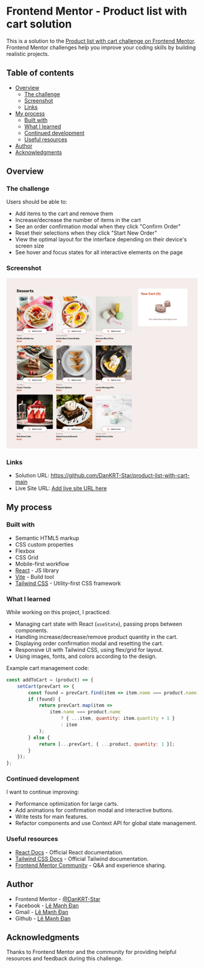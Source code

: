 
# Frontend Mentor - Product list with cart solution

This is a solution to the [Product list with cart challenge on Frontend Mentor](https://www.frontendmentor.io/challenges/product-list-with-cart-5MmqLVAp_d). Frontend Mentor challenges help you improve your coding skills by building realistic projects. 

## Table of contents

- [Overview](#overview)
	- [The challenge](#the-challenge)
	- [Screenshot](#screenshot)
	- [Links](#links)
- [My process](#my-process)
	- [Built with](#built-with)
	- [What I learned](#what-i-learned)
	- [Continued development](#continued-development)
	- [Useful resources](#useful-resources)
- [Author](#author)
- [Acknowledgments](#acknowledgments)

## Overview

### The challenge

Users should be able to:

- Add items to the cart and remove them
- Increase/decrease the number of items in the cart
- See an order confirmation modal when they click "Confirm Order"
- Reset their selections when they click "Start New Order"
- View the optimal layout for the interface depending on their device's screen size
- See hover and focus states for all interactive elements on the page

### Screenshot

![Preview for the Product list with cart coding challenge](./design/screencapture-localhost-5173-2025-08-22-09_33_30.png)

### Links

- Solution URL: https://github.com/DanKRT-Star/product-list-with-cart-main
- Live Site URL: [Add live site URL here](https://your-live-site-url.com)

## My process

### Built with

- Semantic HTML5 markup
- CSS custom properties
- Flexbox
- CSS Grid
- Mobile-first workflow
- [React](https://reactjs.org/) - JS library
- [Vite](https://vitejs.dev/) - Build tool
- [Tailwind CSS](https://tailwindcss.com/) - Utility-first CSS framework

### What I learned

While working on this project, I practiced:

- Managing cart state with React (`useState`), passing props between components.
- Handling increase/decrease/remove product quantity in the cart.
- Displaying order confirmation modal and resetting the cart.
- Responsive UI with Tailwind CSS, using flex/grid for layout.
- Using images, fonts, and colors according to the design.

Example cart management code:
```js
const addToCart = (product) => {
	setCart(prevCart => {
		const found = prevCart.find(item => item.name === product.name);
		if (found) {
			return prevCart.map(item =>
				item.name === product.name
					? { ...item, quantity: item.quantity + 1 }
					: item
			);
		} else {
			return [...prevCart, { ...product, quantity: 1 }];
		}
	});
};
```

### Continued development

I want to continue improving:

- Performance optimization for large carts.
- Add animations for confirmation modal and interactive buttons.
- Write tests for main features.
- Refactor components and use Context API for global state management.

### Useful resources

- [React Docs](https://react.dev/learn) - Official React documentation.
- [Tailwind CSS Docs](https://tailwindcss.com/docs) - Official Tailwind documentation.
- [Frontend Mentor Community](https://www.frontendmentor.io/community) - Q&A and experience sharing.

## Author

- Frontend Mentor - [@DanKRT-Star](https://www.frontendmentor.io/profile/DanKRT-Star)
- Facebook - [Lê Mạnh Đan](https://www.facebook.com/le.manh.an.887330)
- Gmail - [Lê Mạnh Đan](tonyle1207@gmail.com)
- Github - [Lê Mạnh Đan](https://github.com/DanKRT-Star)

## Acknowledgments

Thanks to Frontend Mentor and the community for providing helpful resources and feedback during this challenge.